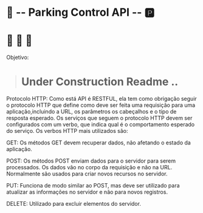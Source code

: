 # :car: -- Parking Control API -- :parking:

# 🚧 🚧 🚧 

Objetivo:

># Under Construction Readme ..

Protocolo HTTP:
Como está API é RESTFUL, ela tem como obrigação seguir o protocolo HTTP que define como deve ser feita uma requisição para uma aplicação,incluindo a URL, os parâmetros os cabeçalhos e o tipo de resposta esperado. Os serviços que seguem o protocolo HTTP devem ser configurados com um verbo, que indica qual é o comportamento esperado do serviço. Os verbos HTTP mais utilizados são:

GET:
Os métodos GET devem recuperar dados, não afetando o estado da aplicação.

POST:
Os métodos POST enviam dados para o servidor para serem processados. Os dados vão no corpo da requisição e não na URL. Normalmente são usados para criar novos recursos no servidor.

PUT:
Funciona de modo similar ao POST, mas deve ser utilizado para atualizar as informações no servidor e não para novos registros.

DELETE:
Utilizado para excluir elementos do servidor.
